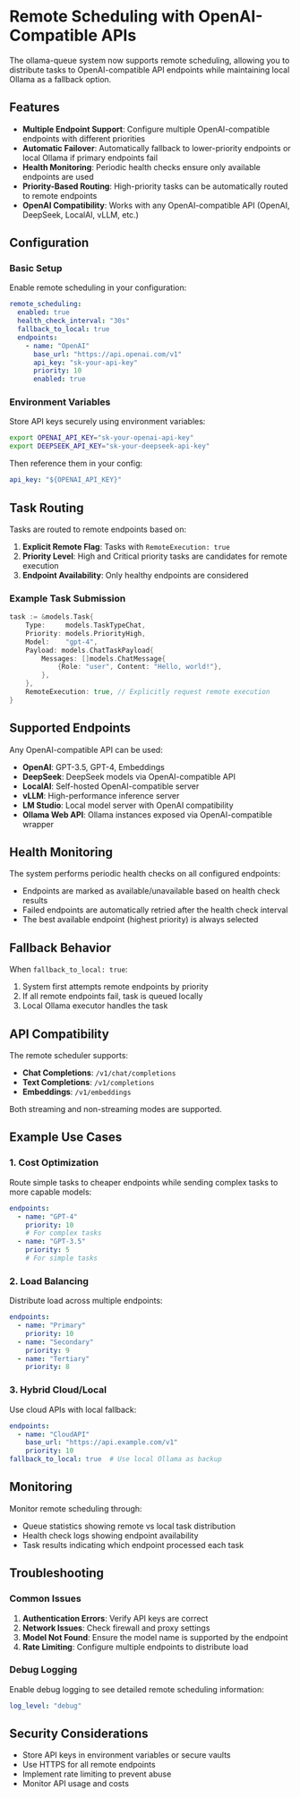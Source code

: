 # Remote Scheduling with OpenAI-Compatible APIs

The ollama-queue system now supports remote scheduling, allowing you to distribute tasks to OpenAI-compatible API endpoints while maintaining local Ollama as a fallback option.

## Features

- **Multiple Endpoint Support**: Configure multiple OpenAI-compatible endpoints with different priorities
- **Automatic Failover**: Automatically fallback to lower-priority endpoints or local Ollama if primary endpoints fail
- **Health Monitoring**: Periodic health checks ensure only available endpoints are used
- **Priority-Based Routing**: High-priority tasks can be automatically routed to remote endpoints
- **OpenAI Compatibility**: Works with any OpenAI-compatible API (OpenAI, DeepSeek, LocalAI, vLLM, etc.)

## Configuration

### Basic Setup

Enable remote scheduling in your configuration:

```yaml
remote_scheduling:
  enabled: true
  health_check_interval: "30s"
  fallback_to_local: true
  endpoints:
    - name: "OpenAI"
      base_url: "https://api.openai.com/v1"
      api_key: "sk-your-api-key"
      priority: 10
      enabled: true
```

### Environment Variables

Store API keys securely using environment variables:

```bash
export OPENAI_API_KEY="sk-your-openai-api-key"
export DEEPSEEK_API_KEY="sk-your-deepseek-api-key"
```

Then reference them in your config:

```yaml
api_key: "${OPENAI_API_KEY}"
```

## Task Routing

Tasks are routed to remote endpoints based on:

1. **Explicit Remote Flag**: Tasks with `RemoteExecution: true`
2. **Priority Level**: High and Critical priority tasks are candidates for remote execution
3. **Endpoint Availability**: Only healthy endpoints are considered

### Example Task Submission

```go
task := &models.Task{
    Type:     models.TaskTypeChat,
    Priority: models.PriorityHigh,
    Model:    "gpt-4",
    Payload: models.ChatTaskPayload{
        Messages: []models.ChatMessage{
            {Role: "user", Content: "Hello, world!"},
        },
    },
    RemoteExecution: true, // Explicitly request remote execution
}
```

## Supported Endpoints

Any OpenAI-compatible API can be used:

- **OpenAI**: GPT-3.5, GPT-4, Embeddings
- **DeepSeek**: DeepSeek models via OpenAI-compatible API
- **LocalAI**: Self-hosted OpenAI-compatible server
- **vLLM**: High-performance inference server
- **LM Studio**: Local model server with OpenAI compatibility
- **Ollama Web API**: Ollama instances exposed via OpenAI-compatible wrapper

## Health Monitoring

The system performs periodic health checks on all configured endpoints:

- Endpoints are marked as available/unavailable based on health check results
- Failed endpoints are automatically retried after the health check interval
- The best available endpoint (highest priority) is always selected

## Fallback Behavior

When `fallback_to_local: true`:

1. System first attempts remote endpoints by priority
2. If all remote endpoints fail, task is queued locally
3. Local Ollama executor handles the task

## API Compatibility

The remote scheduler supports:

- **Chat Completions**: `/v1/chat/completions`
- **Text Completions**: `/v1/completions`
- **Embeddings**: `/v1/embeddings`

Both streaming and non-streaming modes are supported.

## Example Use Cases

### 1. Cost Optimization
Route simple tasks to cheaper endpoints while sending complex tasks to more capable models:

```yaml
endpoints:
  - name: "GPT-4"
    priority: 10
    # For complex tasks
  - name: "GPT-3.5"
    priority: 5
    # For simple tasks
```

### 2. Load Balancing
Distribute load across multiple endpoints:

```yaml
endpoints:
  - name: "Primary"
    priority: 10
  - name: "Secondary"
    priority: 9
  - name: "Tertiary"
    priority: 8
```

### 3. Hybrid Cloud/Local
Use cloud APIs with local fallback:

```yaml
endpoints:
  - name: "CloudAPI"
    base_url: "https://api.example.com/v1"
    priority: 10
fallback_to_local: true  # Use local Ollama as backup
```

## Monitoring

Monitor remote scheduling through:

- Queue statistics showing remote vs local task distribution
- Health check logs showing endpoint availability
- Task results indicating which endpoint processed each task

## Troubleshooting

### Common Issues

1. **Authentication Errors**: Verify API keys are correct
2. **Network Issues**: Check firewall and proxy settings
3. **Model Not Found**: Ensure the model name is supported by the endpoint
4. **Rate Limiting**: Configure multiple endpoints to distribute load

### Debug Logging

Enable debug logging to see detailed remote scheduling information:

```yaml
log_level: "debug"
```

## Security Considerations

- Store API keys in environment variables or secure vaults
- Use HTTPS for all remote endpoints
- Implement rate limiting to prevent abuse
- Monitor API usage and costs